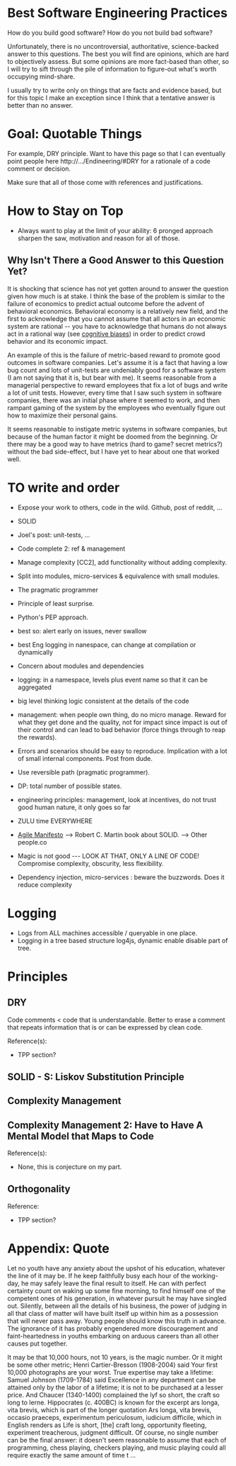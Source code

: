 
# Best Software Engineering Practices

How do you build good software? How do you not build bad software?

Unfortunately, there is no uncontroversial, authoritative, science-backed answer to this questions. The best you will find are opinions, which are hard to objectively assess. But some opinions are more fact-based than other, so I will try to sift through the pile of information to figure-out what's worth occupying mind-share.

I usually try to write only on things that are facts and evidence based, but for this topic I make an exception since I think that a tentative answer is better than no answer.

# Goal: Quotable Things

For example, DRY principle. Want to have this page so that I can eventually point people here http://.../Endineering/#DRY for a rationale of a code comment or decision.

Make sure that all of those come with references and justifications.

# How to Stay on Top

- Always want to play at the limit of your ability: 6 pronged approach sharpen the saw, motivation and reason for all of those.

## Why Isn't There a Good Answer to this Question Yet?

It is shocking that science has not yet gotten around to answer the question given how much is at stake. I think the base of the problem is similar to the failure of economics to predict actual outcome before the advent of behavioral economics. Behavioral economy is a relatively new field, and the first to acknowledge that you cannot assume that all actors in an economic system are rational -- you have to acknowledge that humans do not always act in a rational way (see [cognitive biases](http://en.wikipedia.org/wiki/Cognitive_bias)) in order to predict crowd behavior and its economic impact.

An example of this is the failure of metric-based reward to promote good outcomes in software companies. Let's assume it is a fact that having a low bug count and lots of unit-tests are undeniably good for a software system (I am not saying that it is, but bear with me). It seems reasonable from a managerial perspective to reward employees that fix a lot of bugs and write a lot of unit tests. However, every time that I saw such system in software companies, there was an initial phase where it seemed to work, and then rampant gaming of the system by the employees who eventually figure out how to maximize their personal gains.

It seems reasonable to instigate metric systems in software companies, but because of the human factor it might be doomed from the beginning. Or there may be a good way to have metrics (hard to game? secret metrics?) without the bad side-effect, but I have yet to hear about one that worked well.

# TO write and order

- Expose your work to others, code in the wild. Github, post of reddit, ...
- SOLID
- Joel's post: unit-tests, ...
- Code complete 2: ref & management
- Manage complexity [CC2], add functionality without adding complexity.
- Split into modules, micro-services & equivalence with small modules.
- The pragmatic programmer
- Principle of least surprise.
- Python's PEP approach.
- best so: alert early on issues, never swallow
- best Eng logging in nanespace, can change at compilation or dynamically
- Concern about modules and dependencies
- logging: in a namespace, levels plus event name so that it can be aggregated
- big level thinking logic consistent at the details of the code
- management: when people own thing, do no micro manage. Reward for what they get done and the quality, not for impact since impact is out of their control and can lead to bad behavior (force things through to reap the rewards).
- Errors and scenarios should be easy to reproduce. Implication with a lot of small internal components. Post from dude.
- Use reversible path (pragmatic programmer).
- DP: total number of possible states.
- engineering principles: management, look at incentives, do not trust good human nature, it only goes so far
- ZULU time EVERYWHERE

- [Agile Manifesto](http://agilemanifesto.org/)
--> Robert C. Martin book about SOLID.
--> Other people.co

- Magic is not good --- LOOK AT THAT, ONLY A LINE OF CODE! Compromise complexity, obscurity, less flexibility.

- Dependency injection, micro-services : beware the buzzwords. Does it reduce complexity

# Logging

- Logs from ALL machines accessible / queryable in one place.
- Logging in a tree based structure log4js, dynamic enable disable part of tree.

# Principles

## DRY

Code comments < code that is understandable. Better to erase a comment that repeats information that is or can be expressed by clean code.

Reference(s):

- TPP section?

## SOLID - S: Liskov Substitution Principle

## Complexity Management

## Complexity Management 2: Have to Have A Mental Model that Maps to Code

Reference(s):

- None, this is conjecture on my part.

## Orthogonality

Reference:

- TPP section?

# Appendix: Quote

Let no youth have any anxiety about the upshot of his education, whatever the line of it may be. If he keep faithfully busy each hour of the working-day, he may safely leave the final result to itself. He can with perfect certainty count on waking up some fine morning, to find himself one of the competent ones of his generation, in whatever pursuit he may have singled out. Silently, between all the details of his business, the power of judging in all that class of matter will have built itself up within him as a possession that will never pass away. Young people should know this truth in advance. The ignorance of it has probably engendered more discouragement and faint-heartedness in youths embarking on arduous careers than all other causes put together.

It may be that 10,000 hours, not 10 years, is the magic number. Or it might be some other metric; Henri Cartier-Bresson (1908-2004) said Your first 10,000 photographs are your worst. True expertise may take a lifetime: Samuel Johnson (1709-1784) said Excellence in any department can be attained only by the labor of a lifetime; it is not to be purchased at a lesser price. And Chaucer (1340-1400) complained the lyf so short, the craft so long to lerne. Hippocrates (c. 400BC) is known for the excerpt ars longa, vita brevis, which is part of the longer quotation Ars longa, vita brevis, occasio praeceps, experimentum periculosum, iudicium difficile, which in English renders as Life is short, [the] craft long, opportunity fleeting, experiment treacherous, judgment difficult. Of course, no single number can be the final answer: it doesn't seem reasonable to assume that each of programming, chess playing, checkers playing, and music playing could all require exactly the same amount of time t ...
